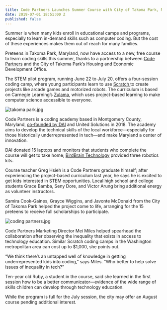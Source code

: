 ```yaml
---
title: Code Partners Launches Summer Course with City of Takoma Park, Maryland
date: 2019-07-01 18:51:00 Z
published: false
---
```


Summer is when many kids enroll in educational camps and programs, especially to learn in-demand skills such as computer coding. But the cost of these experiences makes them out of reach for many families.

Preteens in Takoma Park, Maryland, now have access to a new, free course to learn coding skills this summer, thanks to a partnership between [Code Partners](https://www.codepartners.net/portal/customers/code/index.html#/) and the City of Takoma Park’s Housing and Economic Development Office.

The STEM pilot program, running June 22 to July 20, offers a four-session coding camp, where young participants learn to use [Scratch ](https://scratch.mit.edu/)to create projects like arcade games and motorized robots. The curriculum is based on Carnegie Learning’s [Zulama](https://www.carnegielearning.com/products/software-platform/computer-science-learning-software/), which uses project-based learning to make computer science accessible to everyone.  

![takoma park.jpg](/uploads/takoma%20park.jpg)

Code Partners is a coding academy based in Montgomery County, Maryland, [co-founded by DAI](https://www.dai.com/news/dai-hosts-launch-of-new-coding-school-in-montgomery-county) and United Solutions in 2018. The academy aims to develop the technical skills of the local workforce—especially for those historically underrepresented in tech—and make Maryland a center of innovation.
 
DAI donated 15 laptops and monitors that students who complete the course will get to take home; [BirdBrain Technology](https://www.birdbraintechnologies.com/) provided three robotics kits. 

Course teacher Greg Hsieh is a Code Partners graduate himself; after experiencing the project-based curriculum last year, he says he is excited to get kids interested in STEM opportunities. Local high school and college students Grace Bamba, Seny Dore, and Victor Arung bring additional energy as volunteer instructors.  

Samira Cook-Gaines, Grayce Wiggins, and Javonte McDonald from the City of Takoma Park helped the project come to life, arranging for the 15 preteens to receive full scholarships to participate. 

![coding partners.jpg](/uploads/coding%20partners.jpg)

Code Partners Marketing Director Mei Miles helped spearhead the collaboration after observing the inequality that exists in access to technology education. Similar Scratch coding camps in the Washington metropolitan area can cost up to $1,000, she points out. 

“We think there’s an untapped well of knowledge in getting underrepresented kids into coding,” says Miles. “Who better to help solve issues of inequality in tech?”

Ten-year old Ruby, a student in the course, said she learned in the first session how to be a better communicator—evidence of the wide range of skills children can develop through technology education. 

While the program is full for the July session, the city may offer an August course pending additional interest. 